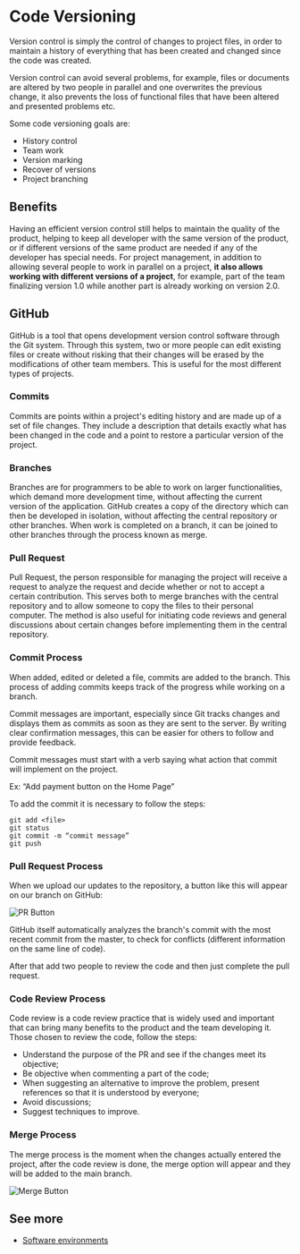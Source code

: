 # Code Versioning

Version control is simply the control of changes to project files, in order to maintain a history of everything that has been created and changed since the code was created.

Version control can avoid several problems, for example, files or documents are altered by two people in parallel and one overwrites the previous change, it also prevents the loss of functional files that have been altered and presented problems etc.

Some code versioning goals are:

- History control
- Team work
- Version marking
- Recover of versions
- Project branching

## Benefits

Having an efficient version control still helps to maintain the quality of the product, helping to keep all developer with the same version of the product, or if different versions of the same product are needed if any of the developer has special needs.
For project management, in addition to allowing several people to work in parallel on a project, **it also allows working with different versions of a project**, for example, part of the team finalizing version 1.0 while another part is already working on version 2.0.

## GitHub

GitHub is a tool that opens development version control software through the Git system.
Through this system, two or more people can edit existing files or create without risking that their changes will be erased by the modifications of other team members. This is useful for the most different types of projects.

### Commits

Commits are points within a project's editing history and are made up of a set of file changes. They include a description that details exactly what has been changed in the code and a point to restore a particular version of the project.

### Branches

Branches are for programmers to be able to work on larger functionalities, which demand more development time, without affecting the current version of the application. GitHub creates a copy of the directory which can then be developed in isolation, without affecting the central repository or other branches.
When work is completed on a branch, it can be joined to other branches through the process known as merge.

### Pull Request

Pull Request, the person responsible for managing the project will receive a request to analyze the request and decide whether or not to accept a certain contribution. This serves both to merge branches with the central repository and to allow someone to copy the files to their personal computer.
The method is also useful for initiating code reviews and general discussions about certain changes before implementing them in the central repository.

### Commit Process

When added, edited or deleted a file, commits are added to the branch. This process of adding commits keeps track of the progress while working on a branch.

Commit messages are important, especially since Git tracks changes and displays them as commits as soon as they are sent to the server. By writing clear confirmation messages, this can be easier for others to follow and provide feedback.

Commit messages must start with a verb saying what action that commit will implement on the project.

Ex: “Add payment button on the Home Page”

To add the commit it is necessary to follow the steps:

```
git add <file>
git status
git commit -m “commit message”
git push
```

### Pull Request Process

When we upload our updates to the repository, a button like this will appear on our branch on GitHub:

![PR Button](../../assets/images/config_mgm_1.png)

GitHub itself automatically analyzes the branch's commit with the most recent commit from the master, to check for conflicts (different information on the same line of code).

After that add two people to review the code and then just complete the pull request.

### Code Review Process

Code review is a code review practice that is widely used and important that can bring many benefits to the product and the team developing it.
Those chosen to review the code, follow the steps:

- Understand the purpose of the PR and see if the changes meet its objective;
- Be objective when commenting a part of the code;
- When suggesting an alternative to improve the problem, present references so that it is understood by everyone;
- Avoid discussions;
- Suggest techniques to improve.

### Merge Process

The merge process is the moment when the changes actually entered the project, after the code review is done, the merge option will appear and they will be added to the main branch.

![Merge Button](../../assets/images/config_mgm_2.png)

## See more

- [Software environments](../environment/readme.md)
